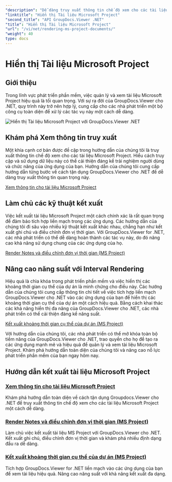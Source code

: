 ```yaml
---
"description": "Dễ dàng truy xuất thông tin chế độ xem cho các tài liệu Microsoft Project với GroupDocs.Viewer cho .NET. Nâng cao năng suất với khả năng kết xuất đa dạng."
"linktitle": "Hiển thị Tài liệu Microsoft Project"
"second_title": "API GroupDocs.Viewer .NET"
"title": "Hiển thị Tài liệu Microsoft Project"
"url": "/vi/net/rendering-ms-project-documents/"
"weight": 40
type: docs
---
```

# Hiển thị Tài liệu Microsoft Project

## Giới thiệu

Trong lĩnh vực phát triển phần mềm, việc quản lý và xem tài liệu Microsoft Project hiệu quả là tối quan trọng. Với sự ra đời của GroupDocs.Viewer cho .NET, quy trình này trở nên hợp lý, cung cấp cho các nhà phát triển một bộ công cụ toàn diện để xử lý các tác vụ này một cách dễ dàng.

![Hiển thị Tài liệu Microsoft Project với GroupDocs.Viewer .NET](/viewer/rendering-microsoft-project-documents/image.png)

## Khám phá Xem thông tin truy xuất
Một khía cạnh cơ bản được đề cập trong hướng dẫn của chúng tôi là truy xuất thông tin chế độ xem cho các tài liệu Microsoft Project. Hiểu cách truy cập và sử dụng dữ liệu này có thể cải thiện đáng kể trải nghiệm người dùng và chức năng của ứng dụng của bạn. Hướng dẫn của chúng tôi cung cấp hướng dẫn từng bước về cách tận dụng GroupDocs.Viewer cho .NET để dễ dàng truy xuất thông tin quan trọng này.

[Xem thông tin cho tài liệu Microsoft Project](./get-view-info-ms-project/)

## Làm chủ các kỹ thuật kết xuất
Việc kết xuất tài liệu Microsoft Project một cách chính xác là rất quan trọng để đảm bảo tích hợp liền mạch trong các ứng dụng. Các hướng dẫn của chúng tôi đi sâu vào nhiều kỹ thuật kết xuất khác nhau, chẳng hạn như kết xuất ghi chú và điều chỉnh đơn vị thời gian. Với GroupDocs.Viewer for .NET, các nhà phát triển có thể dễ dàng hoàn thành các tác vụ này, do đó nâng cao khả năng sử dụng chung của các ứng dụng của họ.

[Render Notes và điều chỉnh đơn vị thời gian (MS Project)](./render-notes-and-adjust-time-ms-project/)

## Nâng cao năng suất với Interval Rendering
Hiệu quả là chìa khóa trong phát triển phần mềm và việc hiển thị các khoảng thời gian cụ thể của dự án là minh chứng cho điều này. Các hướng dẫn của chúng tôi cung cấp thông tin chi tiết về việc tích hợp liền mạch GroupDocs.Viewer cho .NET vào các ứng dụng của bạn để hiển thị các khoảng thời gian cụ thể của dự án một cách hiệu quả. Bằng cách khai thác các khả năng hiển thị đa năng của GroupDocs.Viewer cho .NET, các nhà phát triển có thể cải thiện đáng kể năng suất.

[Kết xuất khoảng thời gian cụ thể của dự án (MS Project)](./render-project-time-interval-ms-project/)

Với hướng dẫn của chúng tôi, các nhà phát triển có thể mở khóa toàn bộ tiềm năng của GroupDocs.Viewer cho .NET, trao quyền cho họ để tạo ra các ứng dụng mạnh mẽ và hiệu quả để quản lý và xem tài liệu Microsoft Project. Khám phá hướng dẫn toàn diện của chúng tôi và nâng cao nỗ lực phát triển phần mềm của bạn ngay hôm nay.
## Hướng dẫn kết xuất tài liệu Microsoft Project
### [Xem thông tin cho tài liệu Microsoft Project](./get-view-info-ms-project/)
Khám phá hướng dẫn toàn diện về cách tận dụng Groupdocs.Viewer cho .NET để truy xuất thông tin chế độ xem cho các tài liệu Microsoft Project một cách dễ dàng.
### [Render Notes và điều chỉnh đơn vị thời gian (MS Project)](./render-notes-and-adjust-time-ms-project/)
Làm chủ việc kết xuất tài liệu MS Project với GroupDocs.Viewer cho .NET. Kết xuất ghi chú, điều chỉnh đơn vị thời gian và khám phá nhiều định dạng đầu ra dễ dàng.
### [Kết xuất khoảng thời gian cụ thể của dự án (MS Project)](./render-project-time-interval-ms-project/)
Tích hợp GroupDocs.Viewer for .NET liền mạch vào các ứng dụng của bạn để xem tài liệu hiệu quả. Nâng cao năng suất với khả năng kết xuất đa dạng.